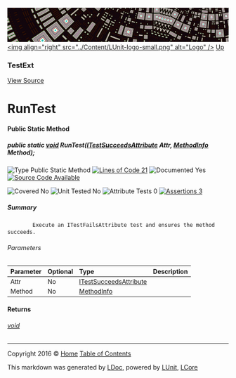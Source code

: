 ![](../Content/LUnit-banner-small.png "")
[&lt;img align=&quot;right&quot; src=&quot;../Content/LUnit-logo-small.png&quot; alt=&quot;Logo&quot; /&gt;](../../README.md)
[Up](TestExt.md)

### TestExt
[View Source](../Extensions/TestExt.cs)

# RunTest

#### Public Static Method

##### public static <a href="https://msdn.microsoft.com/en-us/library/system.void.aspx" alt="">void</a> RunTest(<a href="https://github.com/CodeSingularity/LCore/blob/master/L/docs/ITestSucceedsAttribute.md" alt="">ITestSucceedsAttribute</a> Attr, <a href="https://msdn.microsoft.com/en-us/library/system.reflection.methodinfo.aspx" alt="">MethodInfo</a> Method);

![Type Public Static Method](http://b.repl.ca/v1/Type-Public%20Static%20Method-blue.png "") [![Lines of Code 21](http://b.repl.ca/v1/Lines%20of%20Code-21-blue.png "")](../Extensions/TestExt.cs#L58)    ![Documented Yes](http://b.repl.ca/v1/Documented-Yes-brightgreen.png "") [![Source Code Available](http://b.repl.ca/v1/Source%20Code-Available-brightgreen.png "")](../Extensions/TestExt.cs#L58)

![Covered No](http://b.repl.ca/v1/Covered-No-red.png "") ![Unit Tested No](http://b.repl.ca/v1/Unit%20Tested-No-lightgrey.png "") ![Attribute Tests 0](http://b.repl.ca/v1/Attribute%20Tests-0-lightgrey.png "") [![Assertions 3](http://b.repl.ca/v1/Assertions-3-brightgreen.png "")](../Extensions/TestExt.cs)

##### Summary

            Execute an ITestFailsAttribute test and ensures the method succeeds.
            

###### Parameters

Parameter | Optional | Type | Description
:---  | :---  | :---  | :--- 
Attr | No | [ITestSucceedsAttribute](https://github.com/CodeSingularity/LCore/blob/master/L/docs/ITestSucceedsAttribute.md) | 
Method | No | [MethodInfo](https://msdn.microsoft.com/en-us/library/system.reflection.methodinfo.aspx) | 


#### Returns

###### [void](https://msdn.microsoft.com/en-us/library/system.void.aspx)



---

Copyright 2016 &copy; [Home](../../README.md) [Table of Contents](../../TableOfContents.md)

This markdown was generated by [LDoc](https://github.com/CodeSingularity/LDoc), powered by [LUnit](https://github.com/CodeSingularity/LUnit), [LCore](https://github.com/CodeSingularity/LCore)
